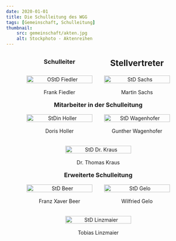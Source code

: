 ```yaml
---
date: 2020-01-01
title: Die Schulleitung des WGG
tags: [Gemeinschaft, Schulleitung]
thumbnail: 
    src: gemeinschaft/akten.jpg
    alt: Stockphoto - Aktenreihen
---
```


<!-- Schulleiter and Stellvertreterin -->
<div class="row">
    <div class="person">
        <div class="title"><h3>Schulleiter</h3></div>
        <img src="/images/schulleitung/Fiedler.jpg" alt="OStD Fiedler">
        <div class="name">Frank Fiedler</div>
    </div>
    <div class="person">
        <div class="title"><h3 style ="font-size: 17pt">Stellvertreter</h3></div>
        <img src="/images/schulleitung/sachs.jpg" alt="StD Sachs">
        <div class="name">Martin Sachs</div>
    </div>
</div>

<h3>Mitarbeiter in der Schulleitung</h3>

<div class="row">
    <div class="person">
        <img src="/images/schulleitung/holler.jpg" alt="StDin Holler">
        <div class="name">Doris Holler</div>
    </div>
    <div class="person">
        <img src="/images/schulleitung/wagenhofer.jpg" alt="StD Wagenhofer">
        <div class="name">Gunther Wagenhofer</div>
    </div>
    <div class="person">
        <img src="/images/schulleitung/kt.jpg" alt="StD Dr. Kraus">
        <div class="name">Dr. Thomas Kraus</div>
    </div>
</div>

<h3>Erweiterte Schulleitung</h3>

<div class="row">
    <div class="person">
        <img src="/images/schulleitung/bfx.jpg" alt="StD Beer">
        <div class="name">Franz Xaver Beer</div>
    </div>
    <div class="person">
        <img src="/images/schulleitung/gw.jpg" alt="StD Gelo">
        <div class="name">Wilfried Gelo</div>
    </div>
    <div class="person">
        <img src="/images/schulleitung/lt.jpg" alt="StD Linzmaier">
        <div class="name">Tobias Linzmaier</div>
    </div>
</div>

<style>
    h3 {
        text-align: center;
        margin: 1rem 0;
    }

    .row {
        display: flex;
        justify-content: center;
        flex-wrap: wrap;
        gap: 2rem;
    }

    .person {
        width: 180px;
        display: flex;
        flex-direction: column;
        gap: 1rem;
        text-align: center;
    }

    .row > .person > .title {
        grid-row: 1;
        height: 3rem;
    }
        

    .row > .person > img {
        grid-row: 2;
        margin: 0;
        width: 100%;
        max-width: 180px;
        height: auto;
        margin 0
    }

    .row > .person > .name {
        grid-row: 3;
    }

    .title, .name {
        margin: 0;
    }
</style>